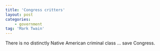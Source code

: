```yaml
---
title: 'Congress critters'
layout: post
categories:
    - government
tag: 'Mark Twain'
---
```


There is no distinctly Native American criminal class … save Congress.